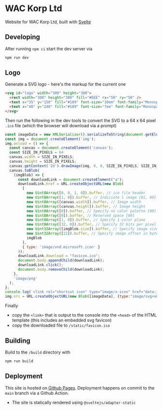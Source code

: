 # WAC Korp Ltd

Website for WAC Korp Ltd, built with [Svelte](https://svelte.dev/)

## Developing

After running `npm ci` start the dev server via

```sh
npm run dev
```

## Logo

Generate a SVG logo - here's the markup for the current one

```html
<svg id="logo" width="300" height="300">
  <rect width="300" height="300" fill="#EEE" rx="50" ry="50" />
  <text x="35" y="150" fill="#189" font-size="10em" font-family="Monospace" font-weight="800">WAC</text>
  <text x="40" y="240" fill="#189" font-size="7em" font-family="Monospace" font-weight="800">Korp</text>
</svg>
```

Then run the following in the dev tools to convert the SVG to a 64 x 64 pixel `.ico` file (which the browser will download via a prompt)

```js
const imageData = new XMLSerializer().serializeToString(document.getElementById("logo"))
const img = document.createElement('img');
img.onload = () => {
  const canvas = document.createElement('canvas');
  const SIZE_IN_PIXELS = 64
  canvas.width = SIZE_IN_PIXELS;
  canvas.height = SIZE_IN_PIXELS;
  canvas.getContext('2d').drawImage(img, 0, 0, SIZE_IN_PIXELS, SIZE_IN_PIXELS);
  canvas.toBlob(
    (imgBlob) => {
      const downloadLink = document.createElement("a");
      downloadLink.href = URL.createObjectURL(new Blob(
        [
          new Uint8Array([0, 0, 1, 0]).buffer, // ico file header
          new Uint8Array([1, 0]).buffer, // Indiciate 1 image [01, 00]
          new Uint8Array([canvas.width]).buffer, // Image width
          new Uint8Array([canvas.height]).buffer, // Image height
          new Uint8Array([0]).buffer, // Specify no color palette [00]
          new Uint8Array([0]).buffer, // Reserved space [00]
          new Uint8Array([1, 0]).buffer, // Specify 1 color plane
          new Uint8Array([32, 0]).buffer, // Specify 32 bits per pixel (bit depth)
          new Uint32Array([imgBlob.size]).buffer, // Specify image size in bytes
          new Uint32Array([22]).buffer, // Specify image offset in bytes
          imgBlob
        ],
        { type: 'image/vnd.microsoft.icon' }
      ));
      downloadLink.download = "favicon.ico";
      document.body.appendChild(downloadLink);
      downloadLink.click();
      document.body.removeChild(downloadLink);
    },
    'image/png'
  );
};
console.log(`<link rel="shortcut icon" type="image/x-icon" href="data:image/svg+xml;base64,${btoa(imageData)}">`)
img.src = URL.createObjectURL(new Blob([imageData], {type:"image/svg+xml;charset=utf-8"}));
```

Finally
- copy the `<link>` that is output to the console into the `<head>` of the HTML template (this includes an embedded svg favicon)
- copy the downloaded file to `/static/favicon.ico`

## Building

Build to the `/build` directory with

```sh
npm run build
```

## Deployment

This site is hosted on [Github Pages](https://crosslandwa.github.io/wackorpltd). Deployment happens on commit to the `main` branch via a Github Action.
- The site is statically rendered using `@sveltejs/adapter-static`
